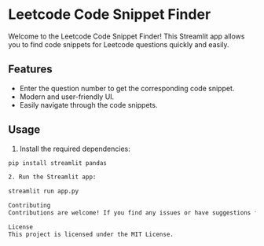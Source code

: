 # Leetcode Code Snippet Finder

Welcome to the Leetcode Code Snippet Finder! This Streamlit app allows you to find code snippets for Leetcode questions quickly and easily.

## Features

- Enter the question number to get the corresponding code snippet.
- Modern and user-friendly UI.
- Easily navigate through the code snippets.

## Usage

1. Install the required dependencies:

```bash
pip install streamlit pandas

2. Run the Streamlit app:

streamlit run app.py

Contributing
Contributions are welcome! If you find any issues or have suggestions for improvement, please feel free to open an issue or submit a pull request.

License
This project is licensed under the MIT License.

